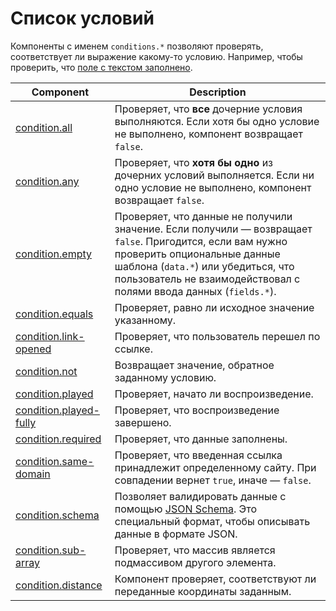 # Список условий

Компоненты с именем `conditions.*` позволяют проверять, соответствует ли выражение какому-то условию. Например, чтобы проверить, что [поле с текстом заполнено](condition.required.md).

| Component                                           | Description                                                                                                                                                                                                                                         |
| --------------------------------------------------- | --------------------------------------------------------------------------------------------------------------------------------------------------------------------------------------------------------------------------------------------------- |
| [condition.all](condition.all.md)                   | Проверяет, что **все** дочерние условия выполняются. Если хотя бы одно условие не выполнено, компонент возвращает `false`.                                                                                                                          |
| [condition.any](condition.any.md)                   | Проверяет, что **хотя бы одно** из дочерних условий выполняется. Если ни одно условие не выполнено, компонент возвращает `false`.                                                                                                                   |
| [condition.empty](condition.empty.md)               | Проверяет, что данные не получили значение. Если получили — возвращает `false`. Пригодится, если вам нужно проверить опциональные данные шаблона (`data.*`) или убедиться, что пользователь не взаимодействовал с полями ввода данных (`fields.*`). |
| [condition.equals](condition.equals.md)             | Проверяет, равно ли исходное значение указанному.                                                                                                                                                                                                   |
| [condition.link-opened](condition.link-opened.md)   | Проверяет, что пользователь перешел по ссылке.                                                                                                                                                                                                      |
| [condition.not](condition.not.md)                   | Возвращает значение, обратное заданному условию.                                                                                                                                                                                                    |
| [condition.played](condition.played.md)             | Проверяет, начато ли воспроизведение.                                                                                                                                                                                                               |
| [condition.played-fully](condition.played-fully.md) | Проверяет, что воспроизведение завершено.                                                                                                                                                                                                           |
| [condition.required](condition.required.md)         | Проверяет, что данные заполнены.                                                                                                                                                                                                                    |
| [condition.same-domain](condition.same-domain.md)   | Проверяет, что введенная ссылка принадлежит определенному сайту. При совпадении вернет `true`, иначе — `false`.                                                                                                                                     |
| [condition.schema](condition.schema.md)             | Позволяет валидировать данные с помощью [JSON Schema](https://json-schema.org/learn/getting-started-step-by-step.html). Это специальный формат, чтобы описывать данные в формате JSON.                                                              |
| [condition.sub-array](condition.sub-array.md)       | Проверяет, что массив является подмассивом другого элемента.                                                                                                                                                                                        |
| [condition.distance](condition.distance.md)         | Компонент проверяет, соответствуют ли переданные координаты заданным.                                                                                                                                                                               |
